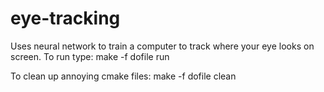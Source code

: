 # eye-tracking
Uses neural network to train a computer to track where your eye looks on screen.
To run type:
	make -f dofile run

To clean up annoying cmake files:
	make -f dofile clean
